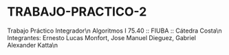 # TRABAJO-PRACTICO-2
Trabajo Práctico Integrador\n
Algoritmos I 75.40  :: FIUBA ::   Cátedra Costa\n 
Integrantes: Ernesto Lucas Monfort, Jose Manuel Dieguez, Gabriel Alexander Katta\n
